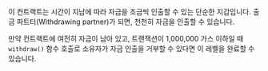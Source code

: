 이 컨트랙트는 시간이 지남에 따라 자금을 조금씩 인출할 수 있는 단순한 지갑입니다.
출금 파트터(Withdrawing partner)가 되면, 천천히 자금을 인출할 수 있습니다. 

만약 컨트랙트에 여전히 자금이 남아 있고, 트랜잭션이 1,000,000 가스 이하일 때 `withdraw()` 함수 호출로 소유자가 자금 인출을 거부할 수 있다면 이 레벨을 완료할 수 있습니다.